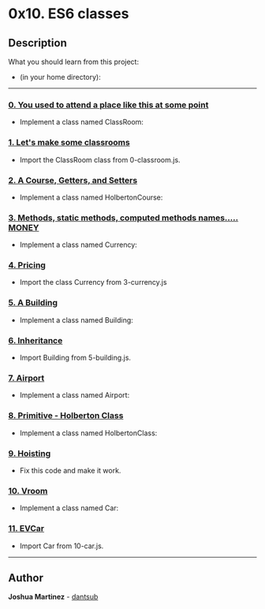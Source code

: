 # 0x10. ES6 classes

## Description

What you should learn from this project:

* (in your home directory):

---

### [0. You used to attend a place like this at some point](./0-classroom.js)

* Implement a class named ClassRoom:

### [1. Let's make some classrooms](./1-make_classrooms.js)

* Import the ClassRoom class from 0-classroom.js.

### [2. A Course, Getters, and Setters](./2-hbtn_course.js)

* Implement a class named HolbertonCourse:

### [3. Methods, static methods, computed methods names..... MONEY](./3-currency.js)

* Implement a class named Currency:

### [4. Pricing](./4-pricing.js)

* Import the class Currency from 3-currency.js

### [5. A Building](./5-building.js)

* Implement a class named Building:

### [6. Inheritance](./6-sky_high.js)

* Import Building from 5-building.js.

### [7. Airport](./7-airport.js)

* Implement a class named Airport:

### [8. Primitive - Holberton Class](./8-hbtn_class.js)

* Implement a class named HolbertonClass:

### [9. Hoisting](./9-hoisting.js)

* Fix this code and make it work.

### [10. Vroom](./10-car.js)

* Implement a class named Car:

### [11. EVCar](./100-evcar.js)

* Import Car from 10-car.js.

---

## Author

**Joshua Martinez** - [dantsub](https://github.com/dantsub)
